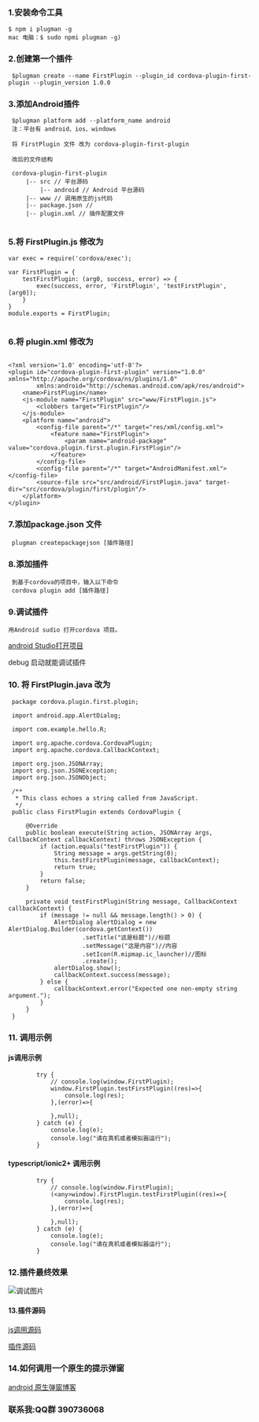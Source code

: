 ### 1.安装命令工具
````
$ npm i plugman -g
mac 电脑：$ sudo npmi plugman -g)
````
### 2.创建第一个插件
````
 $plugman create --name FirstPlugin --plugin_id cordova-plugin-first-plugin --plugin_version 1.0.0

````
### 3.添加Android插件
````
 $plugman platform add --platform_name android  
 注：平台有 android、ios、windows
 
 将 FirstPlugin 文件 改为 cordova-plugin-first-plugin

 改后的文件结构

 cordova-plugin-first-plugin
     |-- src // 平台源码
         |-- android // Android 平台源码
     |-- www // 调用原生的js代码 
     |-- package.json // 
     |-- plugin.xml // 插件配置文件   
  
````

### 5.将 FirstPlugin.js 修改为

````
var exec = require('cordova/exec');

var FirstPlugin = {
    testFirstPlugin: (arg0, success, error) => {
        exec(success, error, 'FirstPlugin', 'testFirstPlugin', [arg0]);
    }
}
module.exports = FirstPlugin;


````

### 6.将 plugin.xml 修改为

````

<?xml version='1.0' encoding='utf-8'?>
<plugin id="cordova-plugin-first-plugin" version="1.0.0" xmlns="http://apache.org/cordova/ns/plugins/1.0"
        xmlns:android="http://schemas.android.com/apk/res/android">
    <name>FirstPlugin</name>
    <js-module name="FirstPlugin" src="www/FirstPlugin.js">
        <clobbers target="FirstPlugin"/>
    </js-module>
    <platform name="android">
        <config-file parent="/*" target="res/xml/config.xml">
            <feature name="FirstPlugin">
                <param name="android-package" value="cordova.plugin.first.plugin.FirstPlugin"/>
            </feature>
        </config-file>
        <config-file parent="/*" target="AndroidManifest.xml"></config-file>
        <source-file src="src/android/FirstPlugin.java" target-dir="src/cordova/plugin/first/plugin"/>
    </platform>
</plugin>

````

### 7.添加package.json 文件

````
 plugman createpackagejson [插件路径]

````

### 8.添加插件
````
 到基于cordova的项目中，输入以下命令
 cordova plugin add [插件路径]
````
### 9.调试插件
````
用Android sudio 打开cordova 项目。

````
[android Studio打开项目](https://blog.csdn.net/m0_37609394/article/details/83377509)

debug 启动就能调试插件

### 10. 将 FirstPlugin.java 改为
```
 package cordova.plugin.first.plugin;
 
 import android.app.AlertDialog;
 
 import com.example.hello.R;
 
 import org.apache.cordova.CordovaPlugin;
 import org.apache.cordova.CallbackContext;
 
 import org.json.JSONArray;
 import org.json.JSONException;
 import org.json.JSONObject;
 
 /**
  * This class echoes a string called from JavaScript.
  */
 public class FirstPlugin extends CordovaPlugin {
 
     @Override
     public boolean execute(String action, JSONArray args, CallbackContext callbackContext) throws JSONException {
         if (action.equals("testFirstPlugin")) {
             String message = args.getString(0);
             this.testFirstPlugin(message, callbackContext);
             return true;
         }
         return false;
     }
 
     private void testFirstPlugin(String message, CallbackContext callbackContext) {
         if (message != null && message.length() > 0) {
             AlertDialog alertDialog = new AlertDialog.Builder(cordova.getContext())
                     .setTitle("这是标题")//标题
                     .setMessage("这是内容")//内容
                     .setIcon(R.mipmap.ic_launcher)//图标
                     .create();
             alertDialog.show();
             callbackContext.success(message);
         } else {
             callbackContext.error("Expected one non-empty string argument.");
         }
     }
 }

```


### 11. 调用示例
#### js调用示例
````
        try {
            // console.log(window.FirstPlugin);
            window.FirstPlugin.testFirstPlugin((res)=>{
                console.log(res);
            },(error)=>{

            },null);
        } catch (e) {
            console.log(e);
            console.log("请在真机或者模拟器运行");
        }
````
#### typescript/ionic2+ 调用示例
````
        try {
            // console.log(window.FirstPlugin);
            (<any>window).FirstPlugin.testFirstPlugin((res)=>{
                console.log(res);
            },(error)=>{

            },null);
        } catch (e) {
            console.log(e);
            console.log("请在真机或者模拟器运行");
        }
````
### 12.插件最终效果
![调试图片](../img/cordova-plugin-first-plugin/success-img.png)

#### 13.插件源码

[js调用源码](./example) 

[插件源码](../cordova-plugin-first-plugin) 

### 14.如何调用一个原生的提示弹窗

[android 原生弹窗博客](https://blog.csdn.net/qq_35698774/article/details/79779238)

### 联系我:QQ群 390736068




